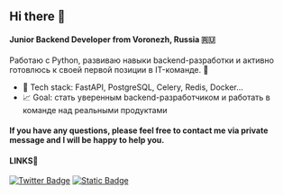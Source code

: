 ## Hi there 👋


#### Junior Backend Developer from Voronezh, Russia 🇷🇺 <br>
Работаю с Python, развиваю навыки backend-разработки и активно готовлюсь к своей первой позиции в IT-команде. 🚀 <br>

- 🧰 Tech stack: FastAPI, PostgreSQL, Celery, Redis, Docker...
- 📈 Goal: стать уверенным backend-разработчиком и работать в команде над реальными продуктами

#### If you have any questions, please feel free to contact me via private message and I  will be happy to help you.
#### LINKS🔽</h4>
<a href="https://x.com/daniillamonov" target="blank"><img src="https://img.shields.io/badge/Twitter-blue?style=for-the-badge&logo=twitter&logoColor=white" alt="Twitter Badge"/></a>
<a href='https://t.me/lamonovdanil' target="_blank"><img alt="Static Badge" src="https://img.shields.io/badge/Telegram-white?style=flat&logo=telegram&logoColor=white&color=%233c9bd5"></a>
